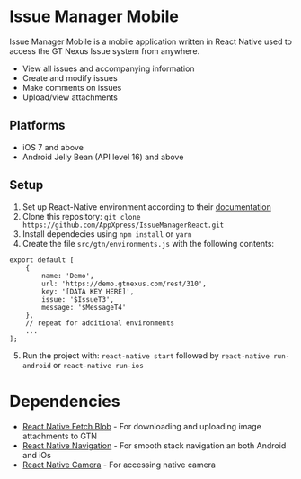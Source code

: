 # Issue Manager Mobile

Issue Manager Mobile is a mobile application written in React Native used to access the GT Nexus Issue system from anywhere.

  - View all issues and accompanying information
  - Create and modify issues
  - Make comments on issues
  - Upload/view attachments

## Platforms 

  - iOS 7 and above
  - Android Jelly Bean (API level 16) and above


## Setup
  1. Set up React-Native environment according to their [documentation](https://facebook.github.io/react-native/docs/getting-started.html)
  2. Clone this repository:
    `git clone  https://github.com/AppXpress/IssueManagerReact.git`
  3. Install dependecies using `npm install` or `yarn`
  4. Create the file `src/gtn/environments.js` with the following contents:
```  
export default [
    {
        name: 'Demo',
        url: 'https://demo.gtnexus.com/rest/310',
        key: '[DATA KEY HERE]',
        issue: '$IssueT3',
        message: '$MessageT4'
    },
    // repeat for additional environments
    ...
];
```

  5. Run the project with:
`react-native start` followed by `react-native run-android` or `react-native run-ios`

# Dependencies
   * [React Native Fetch Blob](https://github.com/wkh237/react-native-fetch-blob) - For downloading and uploading image attachments to GTN
   * [React Native Navigation](https://github.com/wix/react-native-navigation) - For smooth stack navigation an both Android and iOs
   * [React Native Camera](https://github.com/lwansbrough/react-native-camera) - For accessing native camera